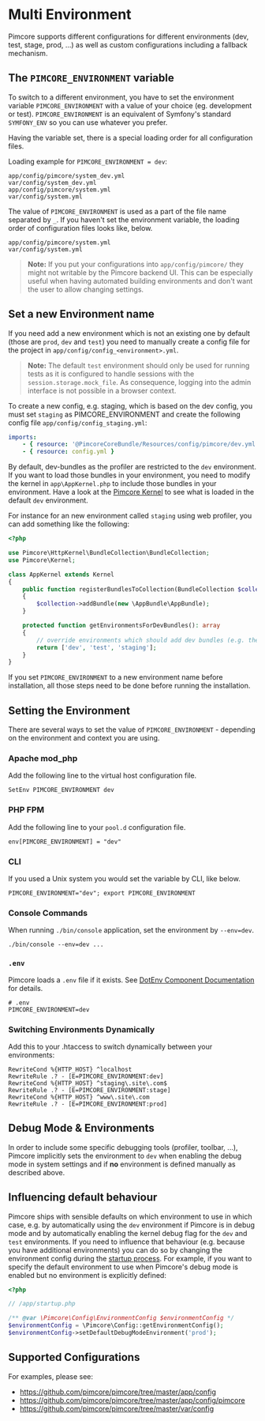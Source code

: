 # Multi Environment

Pimcore supports different configurations for different environments (dev, test, stage, prod, ...) as well as custom 
configurations including a fallback mechanism. 

## The `PIMCORE_ENVIRONMENT` variable

To switch to a different environment, you have to set the environment variable `PIMCORE_ENVIRONMENT` with a value of 
your choice (eg. development or test). `PIMCORE_ENVIRONMENT` is an equivalent of Symfony's standard `SYMFONY_ENV` so 
you can use whatever you prefer. 
 
Having the variable set, there is a special loading order for all configuration files. 

Loading example for `PIMCORE_ENVIRONMENT = dev`: 

```
app/config/pimcore/system_dev.yml
var/config/system_dev.yml
app/config/pimcore/system.yml
var/config/system.yml
```

The value of `PIMCORE_ENVIRONMENT` is used as a part of the file name separated by `_`.  If you haven't set the environment
variable, the loading order of configuration files looks like, below.

```
app/config/pimcore/system.yml
var/config/system.yml
```

> **Note:** If you put your configurations into `app/config/pimcore/` they might not writable by the Pimcore backend UI. 
> This can be especially useful when having automated building environments and don't want the user to allow changing settings.  

## Set a new Environment name

If you need add a new environment which is not an existing one by default (those are `prod`, `dev` and `test`) you need
to manually create a config file for the project in `app/config/config_<environment>.yml`.

> **Note:** The default `test` environment should only be used for running tests as it is configured to handle sessions 
> with the `session.storage.mock_file`. As consequence, logging into the admin interface is not possible in a browser context.

To create a new config, e.g. staging, which is based on the dev config, you must set `staging` as PIMCORE_ENVIRONMENT and
create the following config file `app/config/config_staging.yml`:

```yaml
imports:
    - { resource: '@PimcoreCoreBundle/Resources/config/pimcore/dev.yml' } # loads default dev configuration
    - { resource: config.yml }
```

By default, dev-bundles as the profiler are restricted to the `dev` environment. If you want to load those bundles in your
environment, you need to modify the kernel in `app\AppKernel.php` to include those bundles in your environment. Have a look
at the [Pimcore Kernel](https://github.com/pimcore/pimcore/blob/master/lib/Kernel.php#L189) to see what
is loaded in the default `dev` environment.

For instance for an new environment called `staging` using web profiler, you can add something like the following:

```php
<?php

use Pimcore\HttpKernel\BundleCollection\BundleCollection;
use Pimcore\Kernel;

class AppKernel extends Kernel
{
    public function registerBundlesToCollection(BundleCollection $collection)
    {
        $collection->addBundle(new \AppBundle\AppBundle);
    }

    protected function getEnvironmentsForDevBundles(): array
    {
        // override environments which should add dev bundles (e.g. the profiler)
        return ['dev', 'test', 'staging'];
    }
}
```

If you set `PIMCORE_ENVIRONMENT` to a new environment name before installation, all those steps need to be done before
running the installation.

## Setting the Environment

There are several ways to set the value of `PIMCORE_ENVIRONMENT` - depending on the environment and context you are using. 

### Apache mod_php

Add the following line to the virtual host configuration file.

```
SetEnv PIMCORE_ENVIRONMENT dev
```

### PHP FPM

Add the following line to your `pool.d` configuration file.

```
env[PIMCORE_ENVIRONMENT] = "dev"
```

### CLI

If you used a Unix system you would set the variable by CLI, like below.

```
PIMCORE_ENVIRONMENT="dev"; export PIMCORE_ENVIRONMENT
```

### Console Commands

When running `./bin/console` application, set the environment by `--env=dev`.
 
```
./bin/console --env=dev ...
```

### `.env`

Pimcore loads a `.env` file if it exists. See [DotEnv Component Documentation](https://symfony.com/doc/3.4/components/dotenv.html)
for details.

```
# .env
PIMCORE_ENVIRONMENT=dev
```

### Switching Environments Dynamically

Add this to your .htaccess to switch dynamically between your environments:

```
RewriteCond %{HTTP_HOST} ^localhost
RewriteRule .? - [E=PIMCORE_ENVIRONMENT:dev]
RewriteCond %{HTTP_HOST} ^staging\.site\.com$
RewriteRule .? - [E=PIMCORE_ENVIRONMENT:stage]
RewriteCond %{HTTP_HOST} ^www\.site\.com
RewriteRule .? - [E=PIMCORE_ENVIRONMENT:prod]
```

## Debug Mode & Environments

In order to include some specific debugging tools (profiler, toolbar, ...), Pimcore implicitly sets the 
environment to `dev` when enabling the debug mode in system settings and if **no** environment is defined manually as described
above.

## Influencing default behaviour

Pimcore ships with sensible defaults on which environment to use in which case, e.g. by automatically using the `dev` environment
if Pimcore is in debug mode and by automatically enabling the kernel debug flag for the `dev` and `test` environments. If
you need to influence that behaviour (e.g. because you have additional environments) you can do so by changing the environment
config during the [startup process](../01_Getting_Started/03_Configuration.md). For example, if you want to specify the
default environment to use when Pimcore's debug mode is enabled but no environment is explicitly defined:

```php
<?php

// /app/startup.php

/** @var \Pimcore\Config\EnvironmentConfig $environmentConfig */
$environmentConfig = \Pimcore\Config::getEnvironmentConfig();
$environmentConfig->setDefaultDebugModeEnvironment('prod');
```

## Supported Configurations

For examples, please see:

* <https://github.com/pimcore/pimcore/tree/master/app/config> 
* <https://github.com/pimcore/pimcore/tree/master/app/config/pimcore>
* <https://github.com/pimcore/pimcore/tree/master/var/config>
